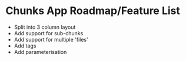 # Chunks App Roadmap/Feature List

- Split into 3 column layout
- Add support for sub-chunks
- Add support for multiple 'files'
- Add tags
- Add parameterisation